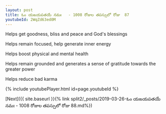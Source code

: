 ```yaml
---
layout: post
title: ఓం యఙయపతయే నమః   - 1008 రోజుల తపస్సులో రోజు  87
youtubeId: 2WqZd63ed0M
---
```

 
 
Helps get goodness, bliss and peace and God's blessings
 
Helps remain focused, help generate inner energy 
 
Helps boost physical and mental health 
 
Helps remain grounded and generates a sense of gratitude towards the greater power 
 
Helps reduce bad karma
 
 
 
 


{% include youtubePlayer.html id=page.youtubeId %}
 
[Next]({{ site.baseurl }}{% link  split2/_posts/2019-03-26-ఓం యఙయపతయే నమః   - 1008 రోజుల తపస్సులో రోజు  88.md%})
 
